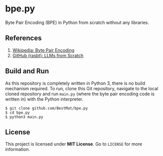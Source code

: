 # bpe.py
Byte Pair Encoding (BPE) in Python from scratch without any libraries.

## References
1. <a href="https://en.wikipedia.org/wiki/Byte-pair_encoding">Wikipedia: Byte Pair Encoding</a>
2. <a href="https://github.com/rasbt/LLMs-from-scratch/blob/main/ch02/05_bpe-from-scratch/bpe-from-scratch.ipynb">GitHub (rasbt): LLMs from Scratch</a>

## Build and Run
As this repository is completely written in Python 3, there is no build mechanism required.
To run, clone this Git repository, navigate to the local cloned repository and run `main.py` (where the byte pair encoding code is written in) with the Python interpreter.
```console
$ git clone github.com/BestMat/bpe.py
$ cd bpe.py
$ python3 main.py
```

## License
This project is licensed under **MIT License**. Go to `LICENSE` for more information.